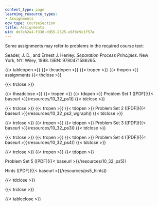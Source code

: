 ```yaml
---
content_type: page
learning_resource_types:
- Assignments
ocw_type: CourseSection
title: Assignments
uid: de7e62a4-f330-dd55-2525-e8f8c9e1f57a
---
```


Some assignments may refer to problems in the required course text:

Seader, J. D., and Ernest J. Henley. _Separation Process Principles._ New York, NY: Wiley, 1998. ISBN: 9780471586265.

{{< tableopen >}}
{{< theadopen >}}
{{< tropen >}}
{{< thopen >}}
assignments
{{< thclose >}}

{{< trclose >}}

{{< theadclose >}}
{{< tropen >}}
{{< tdopen >}}
Problem Set 1 ([PDF]({{< baseurl >}}/resources/10_32_ps1))
{{< tdclose >}}

{{< trclose >}}
{{< tropen >}}
{{< tdopen >}}
Problem Set 2 ([PDF]({{< baseurl >}}/resources/10_32_ps2_wgraph))
{{< tdclose >}}

{{< trclose >}}
{{< tropen >}}
{{< tdopen >}}
Problem Set 3 ([PDF]({{< baseurl >}}/resources/10_32_ps3))
{{< tdclose >}}

{{< trclose >}}
{{< tropen >}}
{{< tdopen >}}
Problem Set 4 ([PDF]({{< baseurl >}}/resources/10_32_ps4))
{{< tdclose >}}

{{< trclose >}}
{{< tropen >}}
{{< tdopen >}}


Problem Set 5 ([PDF]({{< baseurl >}}/resources/10_32_ps5))

Hints ([PDF]({{< baseurl >}}/resources/ps5_hints))


{{< tdclose >}}

{{< trclose >}}

{{< tableclose >}}